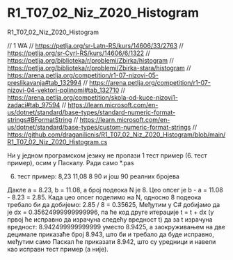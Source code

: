 # R1_T07_02_Niz_Z020_Histogram
R1_T07_02_Niz_Z020_Histogram

// 1 WA
// https://petlja.org/sr-Latn-RS/kurs/14606/33/2763
// https://petlja.org/sr-Cyrl-RS/kurs/14606/6/1322
// https://petlja.org/biblioteka/r/problemi/Zbirka/histogram
// https://petlja.org/biblioteka/r/problemi/Zbirka-stara/histogram
// https://arena.petlja.org/competition/r1-07-nizovi-05-preslikavanja#tab_132994
// https://arena.petlja.org/competition/r1-07-nizovi-04-vektori-polinomi#tab_132710
// https://arena.petlja.org/competition/skola-od-kuce-nizovi1-zadaci#tab_97594
// https://learn.microsoft.com/en-us/dotnet/standard/base-types/standard-numeric-format-strings#BFormatString
// https://learn.microsoft.com/en-us/dotnet/standard/base-types/custom-numeric-format-strings
// https://github.com/draganilicnis/R1_T07_02_Niz_Z020_Histogram/blob/main/R1_T07_02_Niz_Z020_Histogram.cs

Ни у једном програмском језику не пролази 1 тест пример (6. тест пример), осим у Паскалу.
Ради само *.pas

6. тест пример:
8,23 11,08
8
90
и још 90 реалних бројева

Дакле а = 8.23, b = 11.08, а број подеока N je 8. 
Цео опсег је b - a = 11.08 - 8.23 = 2.85.
Када цео опсег поделимо на N, односно 8 подеока требало би да добијемо: 2.85 / 8 = 0.35625,
Међутим у C# добијамо да је dx = 0.35624999999999996,
па ће код друге итерације t = t + dx (у првој ће исправно да израчуна следећу вредност t)
да за t израчуна вредност: 8.942499999999999 уместо 8.9425, 
а заокруживањем на две децимале приказаће број 8.943, што би и требало да буде исправно, међутим само Паскал ће приказати 8.942, што су уредници и навели као исправн тест пример (а није).
